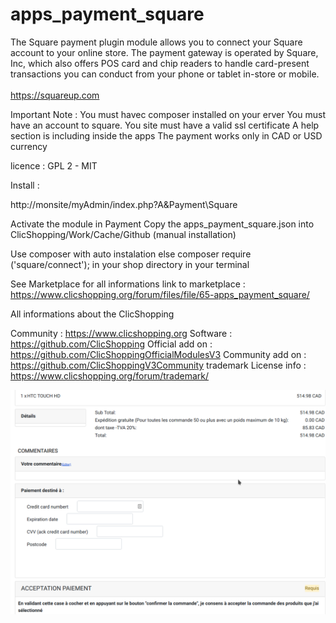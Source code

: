 # apps_payment_square

The Square payment plugin module allows you to connect your Square account to your online store.
The payment gateway is operated by Square, Inc, which also offers POS card and chip readers to handle card-present transactions you can conduct from your phone or tablet in-store or mobile.<br /><br />
https://squareup.com

Important Note :
You must havec composer installed on your erver
You must have an account to square.
You site must have a valid ssl certificate
A help section is including inside the apps
The payment works only in CAD or USD currency

licence  : GPL 2 - MIT

Install :

http://monsite/myAdmin/index.php?A&Payment\Square

Activate the module in Payment
Copy the apps_payment_square.json into ClicShopping/Work/Cache/Github (manual installation)

Use composer with auto instalation else composer require ('square/connect');  in your shop directory in your terminal


See Marketplace for all informations
link to marketplace : https://www.clicshopping.org/forum/files/file/65-apps_payment_square/


 All informations about the ClicShopping

Community : https://www.clicshopping.org
Software : https://github.com/ClicShopping
Official add on : https://github.com/ClicShoppingOfficialModulesV3
Community add on : https://github.com/ClicShoppingV3Community
trademark License info : https://www.clicshopping.org/forum/trademark/ 

![image](https://github.com/ClicShoppingOfficialModulesV3/apps_payment_square/blob/master/ModuleInfosJson/image.png)


